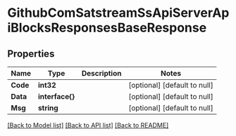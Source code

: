 # GithubComSatstreamSsApiServerApiBlocksResponsesBaseResponse

## Properties
Name | Type | Description | Notes
------------ | ------------- | ------------- | -------------
**Code** | **int32** |  | [optional] [default to null]
**Data** | **interface{}** |  | [optional] [default to null]
**Msg** | **string** |  | [optional] [default to null]

[[Back to Model list]](../README.md#documentation-for-models) [[Back to API list]](../README.md#documentation-for-api-endpoints) [[Back to README]](../README.md)


